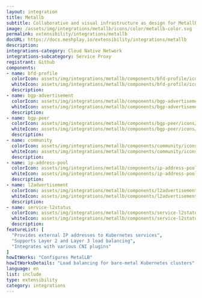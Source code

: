 ```yaml
---
layout: integration
title: Metallb
subtitle: Collaborative and visual infrastructure as design for Metallb
image: /assets/img/integrations/metallb/icons/color/metallb-color.svg
permalink: extensibility/integrations/metallb
docURL: https://docs.meshplay.io/extensibility/integrations/metallb
description: 
integrations-category: Cloud Native Network
integrations-subcategory: Service Proxy
registrant: Github
components: 
- name: bfd-profile
  colorIcon: assets/img/integrations/metallb/components/bfd-profile/icons/color/bfd-profile-color.svg
  whiteIcon: assets/img/integrations/metallb/components/bfd-profile/icons/white/bfd-profile-white.svg
  description: 
- name: bgp-advertisement
  colorIcon: assets/img/integrations/metallb/components/bgp-advertisement/icons/color/bgp-advertisement-color.svg
  whiteIcon: assets/img/integrations/metallb/components/bgp-advertisement/icons/white/bgp-advertisement-white.svg
  description: 
- name: bgp-peer
  colorIcon: assets/img/integrations/metallb/components/bgp-peer/icons/color/bgp-peer-color.svg
  whiteIcon: assets/img/integrations/metallb/components/bgp-peer/icons/white/bgp-peer-white.svg
  description: 
- name: community
  colorIcon: assets/img/integrations/metallb/components/community/icons/color/community-color.svg
  whiteIcon: assets/img/integrations/metallb/components/community/icons/white/community-white.svg
  description: 
- name: ip-address-pool
  colorIcon: assets/img/integrations/metallb/components/ip-address-pool/icons/color/ip-address-pool-color.svg
  whiteIcon: assets/img/integrations/metallb/components/ip-address-pool/icons/white/ip-address-pool-white.svg
  description: 
- name: l2advertisement
  colorIcon: assets/img/integrations/metallb/components/l2advertisement/icons/color/l2advertisement-color.svg
  whiteIcon: assets/img/integrations/metallb/components/l2advertisement/icons/white/l2advertisement-white.svg
  description: 
- name: service-l2status
  colorIcon: assets/img/integrations/metallb/components/service-l2status/icons/color/service-l2status-color.svg
  whiteIcon: assets/img/integrations/metallb/components/service-l2status/icons/white/service-l2status-white.svg
  description: 
featureList: [
  "Provides external IP addresses to Kubernetes services",
  "Supports Layer 2 and Layer 3 load balancing",
  "Integrates with various CNI plugins"
]
howItWorks: "Configures MetalLB"
howItWorksDetails: "Load balancing for bare-metal Kubernetes clusters"
language: en
list: include
type: extensibility
category: integrations
---
```

